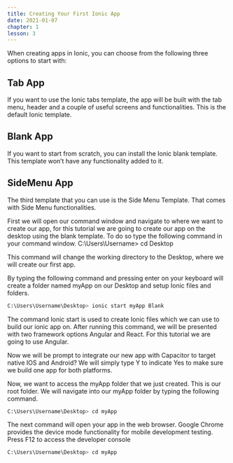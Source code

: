 ```yaml
---
title: Creating Your First Ionic App
date: 2021-01-07
chapter: 1
lesson: 3
---
```


When creating apps in Ionic, you can choose from the following three options to start with: 

## Tab App

If you want to use the Ionic tabs template, the app will be built with the tab menu, header and a couple of useful screens and functionalities. This is the default Ionic template. 

## Blank App

If you want to start from scratch, you can install the Ionic blank template. This template won’t have any functionality added to it. 

## SideMenu App

The third template that you can use is the Side Menu Template. That comes with Side Menu functionalities. 

First we will open our command window and navigate to where we want to create our app, for this tutorial we are going to create our app on the desktop using the blank template. To do so type the following command in your command window. C:\Users\Username> cd Desktop

This command will change the working directory to the Desktop, where we will create our first app.

By typing the following command and pressing enter on your keyboard will create a folder named myApp on our Desktop and setup Ionic files and folders. 

```bash
C:\Users\Username\Desktop> ionic start myApp Blank
```

The command Ionic start is used to create Ionic files which we can use to build our ionic app on. After running this command, we will be presented with two framework options Angular and React. For this tutorial we are going to use Angular. 

Now we will be prompt to integrate our new app with Capacitor to target native IOS and Android? We will simply type Y to indicate Yes to make sure we build one app for both platforms.

Now, we want to access the myApp folder that we just created. This is our root folder. We will navigate into our myApp folder by typing the following command. 

```bash
C:\Users\Username\Desktop> cd myApp
```

The next command will open your app in the web browser. Google Chrome provides the device mode functionality for mobile development testing. Press F12 to access the developer console 

```bash
C:\Users\Username\Desktop> cd myApp
```

